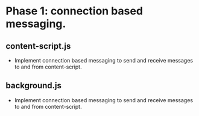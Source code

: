 # Phase 1: connection based messaging.

## content-script.js
- Implement connection based messaging to send and receive messages to and from content-script.
  
## background.js
- Implement connection based messaging to send and receive messages to and from content-script.
